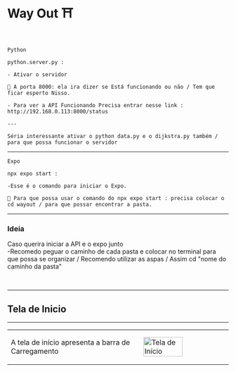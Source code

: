 
<h1>Way Out ⛩️</h1>

</br>

```
Python

python.server.py :

- Ativar o servidor

🚨 A porta 8000: ela ira dizer se Está funcionando ou não / Tem que ficar esperto Nisso.

- Para ver a API Funcionando Precisa entrar nesse link : http://192.168.0.113:8000/status

---

Séria interessante ativar o python data.py e o dijkstra.py também / para que possa funcionar o servidor

```

---

```
Expo

npx expo start :

-Esse é o comando para iniciar o Expo.

🚨 Para que possa usar o comando do npx expo start : precisa colocar o cd wayout / para que possar encontrar a pasta.

```

---

<h3> Ideia </h3>

<p> Caso querira iniciar a API e o expo junto 
</br>
-Recomedo peguar o caminho de cada pasta e colocar no terminal para que possa se organizar / Recomendo utilizar as aspas / Assim cd "nome do caminho da pasta"
</p>

</br>


---

<h2 aling= "center"> Tela de Inicio </h2>

---


<table>
  <tr>
    <td style="width: 60%; vertical-align: top;">
      <p>A tela de início apresenta a barra de Carregamento</p>
    </td>
    <td style="width: 40%;">
      <img src="https://private-user-images.githubusercontent.com/131923066/440155741-c0c864fd-c093-4f6a-a41a-1972315a21af.jpg?jwt=eyJhbGciOiJIUzI1NiIsInR5cCI6IkpXVCJ9.eyJpc3MiOiJnaXRodWIuY29tIiwiYXVkIjoicmF3LmdpdGh1YnVzZXJjb250ZW50LmNvbSIsImtleSI6ImtleTUiLCJleHAiOjE3NDc3NzMzNzksIm5iZiI6MTc0Nzc3MzA3OSwicGF0aCI6Ii8xMzE5MjMwNjYvNDQwMTU1NzQxLWMwYzg2NGZkLWMwOTMtNGY2YS1hNDFhLTE5NzIzMTVhMjFhZi5qcGc_WC1BbXotQWxnb3JpdGhtPUFXUzQtSE1BQy1TSEEyNTYmWC1BbXotQ3JlZGVudGlhbD1BS0lBVkNPRFlMU0E1M1BRSzRaQSUyRjIwMjUwNTIwJTJGdXMtZWFzdC0xJTJGczMlMkZhd3M0X3JlcXVlc3QmWC1BbXotRGF0ZT0yMDI1MDUyMFQyMDMxMTlaJlgtQW16LUV4cGlyZXM9MzAwJlgtQW16LVNpZ25hdHVyZT0xMTUwN2M3NTUyMjFjOThjZTNmZTAzNjczZGNjMDNjM2RlMTM0OTg0MTRkMjk3NDk3YjBmMWNlZmQxZTRlNGQ3JlgtQW16LVNpZ25lZEhlYWRlcnM9aG9zdCJ9.reSXZ-6oz_P0PM-Xpq_SzNzuzFZ-qKVwTKO7hQDhtw0" alt="Tela de Início" width="69%">
    </td>
  </tr>
</table>


